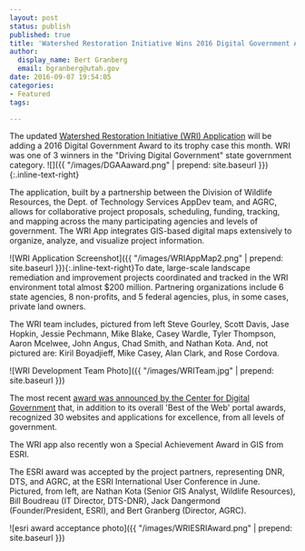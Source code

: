 ```yaml
---
layout: post
status: publish
published: true
title: 'Watershed Restoration Initiative Wins 2016 Digital Government Award'
author:
  display_name: Bert Granberg
  email: bgranberg@utah.gov
date: 2016-09-07 19:54:05
categories:
- Featured
tags:

---
```


The updated [Watershed Restoration Initiative (WRI) Application](https://wri.utah.gov/wri/) will be adding a 2016 Digital Government Award to its trophy case this month. WRI was one of 3 winners in the "Driving Digital Government" state government category. ![]({{ "/images/DGAAaward.png" | prepend: site.baseurl }}){:.inline-text-right}

The application, built by a partnership between the Division of Wildlife Resources, the Dept. of Technology Services AppDev team, and AGRC, allows for collaborative project proposals, scheduling, funding, tracking, and mapping across the many participating agencies and levels of government. The WRI App integrates GIS-based digital maps extensively to organize, analyze, and visualize project information.

![WRI Application Screenshot]({{ "/images/WRIAppMap2.png" | prepend: site.baseurl }}){:.inline-text-right}To date, large-scale landscape remediation and improvement projects coordinated and tracked in the WRI environment total almost $200 million. Partnering organizations include 6 state agencies, 8 non-profits, and 5 federal agencies, plus, in some cases, private land owners.

The WRI team includes, pictured from left Steve Gourley, Scott Davis, Jase Hopkin, Jessie Pechmann, Mike Blake, Casey Wardle, Tyler Thompson, Aaron Mcelwee, John Angus, Chad Smith, and Nathan Kota. And, not pictured are: Kiril Boyadjieff, Mike Casey, Alan Clark, and Rose Cordova.

![WRI Development Team Photo]({{ "/images/WRITeam.jpg" | prepend: site.baseurl }})

The most recent [award was announced by the Center for Digital Government](http://www.govtech.com/cdg/digital-government-achievement/Best-of-the-Web-Digital-Government-Achievement-Awards-2016-Winners-Announced.html) that, in addition to its overall 'Best of the Web' portal awards, recognized 30 websites and applications for excellence, from all levels of government.

The WRI app also recently won a Special Achievement Award in GIS from ESRI.

The ESRI award was accepted by the project partners, representing DNR, DTS, and AGRC, at the ESRI International User Conference in June. Pictured, from left, are Nathan Kota (Senior GIS Analyst, Wildlife Resources), Bill Boudreau (IT Director, DTS-DNR), Jack Dangermond (Founder/President, ESRI), and Bert Granberg (Director, AGRC).

![esri award acceptance photo]({{ "/images/WRIESRIAward.png" | prepend: site.baseurl }})
